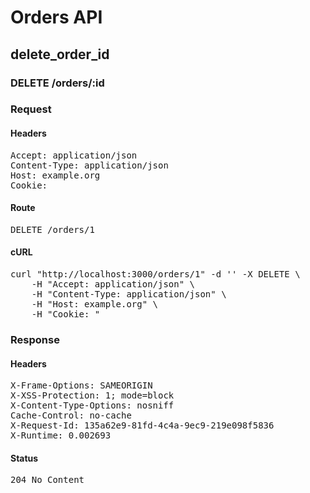 # Orders API

## delete_order_id

### DELETE /orders/:id
### Request

#### Headers

<pre>Accept: application/json
Content-Type: application/json
Host: example.org
Cookie: </pre>

#### Route

<pre>DELETE /orders/1</pre>

#### cURL

<pre class="request">curl &quot;http://localhost:3000/orders/1&quot; -d &#39;&#39; -X DELETE \
	-H &quot;Accept: application/json&quot; \
	-H &quot;Content-Type: application/json&quot; \
	-H &quot;Host: example.org&quot; \
	-H &quot;Cookie: &quot;</pre>

### Response

#### Headers

<pre>X-Frame-Options: SAMEORIGIN
X-XSS-Protection: 1; mode=block
X-Content-Type-Options: nosniff
Cache-Control: no-cache
X-Request-Id: 135a62e9-81fd-4c4a-9ec9-219e098f5836
X-Runtime: 0.002693</pre>

#### Status

<pre>204 No Content</pre>


